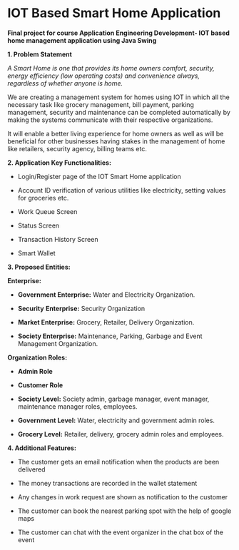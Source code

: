 # IOT Based Smart Home Application

****Final project for course Application Engineering Development- IOT based home management application using Java Swing****

**1. Problem Statement**

*A Smart Home is one that provides its home owners comfort, security,
energy efficiency (low operating costs) and convenience always,
regardless of whether anyone is home.*

We are creating a management system for homes using IOT in which all the
necessary task like grocery management, bill payment, parking
management, security and maintenance can be completed automatically by
making the systems communicate with their respective organizations.

It will enable a better living experience for home owners as well as
will be beneficial for other businesses having stakes in the management
of home like retailers, security agency, billing teams etc.

**2. Application Key Functionalities:**

-   Login/Register page of the IOT Smart Home application

-   Account ID verification of various utilities like electricity,
    setting values for groceries etc.

-   Work Queue Screen

-   Status Screen

-   Transaction History Screen

-   Smart Wallet

**3. Proposed Entities:**

**Enterprise:**

-   **Government Enterprise:** Water and Electricity Organization.

-   **Security** **Enterprise:** Security Organization

-   **Market Enterprise:** Grocery, Retailer, Delivery Organization.

-   **Society Enterprise:** Maintenance, Parking, Garbage and Event
    Management Organization.

**Organization Roles:**

-   **Admin Role**

-   **Customer Role**

-   **Society Level:** Society admin, garbage manager, event manager,
    maintenance manager roles, employees.

-   **Government Level:** Water, electricity and government admin roles.

-   **Grocery Level:** Retailer, delivery, grocery admin roles and
    employees.

**4. Additional Features:**

-   The customer gets an email notification when the products are been
    delivered

-   The money transactions are recorded in the wallet statement

-   Any changes in work request are shown as notification to the
    customer

-   The customer can book the nearest parking spot with the help of
    google maps

-   The customer can chat with the event organizer in the chat box of
    the event
